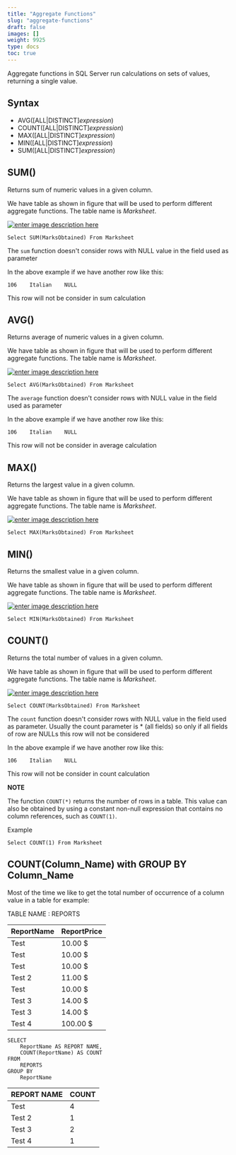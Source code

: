 ```yaml
---
title: "Aggregate Functions"
slug: "aggregate-functions"
draft: false
images: []
weight: 9925
type: docs
toc: true
---
```


Aggregate functions in SQL Server run calculations on sets of values, returning a single value.

## Syntax
- AVG([ALL|DISTINCT]_expression_)
- COUNT([ALL|DISTINCT]_expression_)
- MAX([ALL|DISTINCT]_expression_)
- MIN([ALL|DISTINCT]_expression_)
- SUM([ALL|DISTINCT]_expression_)

## SUM()
Returns sum of numeric values in a given column. 

We have table as shown in figure that will be used to perform different aggregate functions. The table name is *Marksheet*.


[![enter image description here][1]][1]


  [1]: http://i.stack.imgur.com/gUPGI.png



    Select SUM(MarksObtained) From Marksheet

The `sum` function doesn't consider rows with NULL value in the field used as parameter

In the above example if we have another row like this:
    
    106    Italian    NULL

This row will not be consider in sum calculation

## AVG()
Returns average of numeric values in a given column. 

We have table as shown in figure that will be used to perform different aggregate functions. The table name is *Marksheet*.


[![enter image description here][1]][1]


  [1]: http://i.stack.imgur.com/gUPGI.png



    Select AVG(MarksObtained) From Marksheet

The `average` function doesn't consider rows with NULL value in the field used as parameter

In the above example if we have another row like this:
    
    106    Italian    NULL

This row will not be consider in average calculation

## MAX()
Returns the largest value in a given column. 

We have table as shown in figure that will be used to perform different aggregate functions. The table name is *Marksheet*.


[![enter image description here][1]][1]


  [1]: http://i.stack.imgur.com/gUPGI.png



    Select MAX(MarksObtained) From Marksheet

## MIN()
Returns the smallest value in a given column. 

We have table as shown in figure that will be used to perform different aggregate functions. The table name is *Marksheet*.


[![enter image description here][1]][1]


  [1]: http://i.stack.imgur.com/gUPGI.png



    Select MIN(MarksObtained) From Marksheet

## COUNT()
Returns the total number of values in a given column.

We have table as shown in figure that will be used to perform different aggregate functions. The table name is *Marksheet*.


[![enter image description here][1]][1]


  [1]: http://i.stack.imgur.com/gUPGI.png



    Select COUNT(MarksObtained) From Marksheet

The `count` function doesn't consider rows with NULL value in the field used as parameter. Usually the count parameter is * (all fields) so only if all fields of row are NULLs this row will not be considered

In the above example if we have another row like this:
    
    106    Italian    NULL

This row will not be consider in count calculation

**NOTE**

The function <code>COUNT(*)</code> returns the number of rows in a table. This value can also be obtained by using a constant non-null expression that contains no column references, such as <code>COUNT(1)</code>.

Example
    
    Select COUNT(1) From Marksheet

## COUNT(Column_Name) with GROUP BY Column_Name
Most of the time we like to get the total number of occurrence of a column value in a table for example:

 TABLE NAME :  REPORTS

| ReportName| ReportPrice |
| --------- | ----------- |
| Test      | 10.00   $   |
| Test      | 10.00   $   |
| Test      | 10.00   $   |
| Test 2    | 11.00   $   |
| Test      | 10.00   $   |
| Test 3    | 14.00   $   |
| Test 3    | 14.00   $   |
| Test 4    | 100.00   $  |

    SELECT  
        ReportName AS REPORT NAME, 
        COUNT(ReportName) AS COUNT 
    FROM     
        REPORTS 
    GROUP BY 
        ReportName 



| REPORT NAME | COUNT      |
| ------      | ------     |
| Test        | 4          |
| Test 2      | 1          |
| Test 3      | 2          |
| Test 4      | 1          |
 






